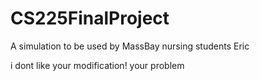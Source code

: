 CS225FinalProject
=================

A simulation to be used by MassBay nursing students
Eric


i dont like your modification!
your problem
